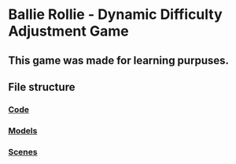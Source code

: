 # Ballie Rollie - Dynamic Difficulty Adjustment Game
## This game was made for learning purpuses. 

## File structure
### [Code](https://github.com/sollanok/BallieRollieDDA/tree/master/CS%20IA%20GAME/Assets/Scripts)
### [Models](https://github.com/sollanok/BallieRollieDDA/tree/master/CS%20IA%20GAME/Assets/Characters)
### [Scenes](https://github.com/sollanok/BallieRollieDDA/tree/master/CS%20IA%20GAME/Assets/Scenes)
